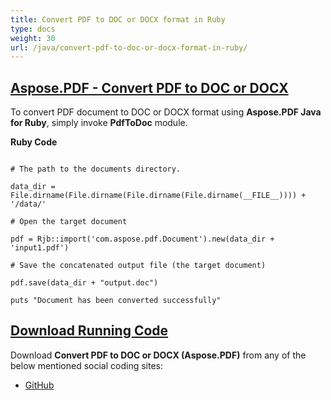 ```yaml
---
title: Convert PDF to DOC or DOCX format in Ruby
type: docs
weight: 30
url: /java/convert-pdf-to-doc-or-docx-format-in-ruby/
---
```


## <ins>**Aspose.PDF - Convert PDF to DOC or DOCX**
To convert PDF document to DOC or DOCX format using **Aspose.PDF Java for Ruby**, simply invoke **PdfToDoc** module.

**Ruby Code**
```

# The path to the documents directory.

data_dir = File.dirname(File.dirname(File.dirname(File.dirname(__FILE__)))) + '/data/'

# Open the target document

pdf = Rjb::import('com.aspose.pdf.Document').new(data_dir + 'input1.pdf')

# Save the concatenated output file (the target document)

pdf.save(data_dir + "output.doc")

puts "Document has been converted successfully"
```

## <ins>**Download Running Code**
Download **Convert PDF to DOC or DOCX (Aspose.PDF)** from any of the below mentioned social coding sites:

- [GitHub](https://github.com/aspose-pdf/Aspose.PDF-for-Java/tree/master/Plugins/Aspose_Pdf_Java_for_Ruby/lib/asposepdfjava/Converter/pdftodoc.rb)
